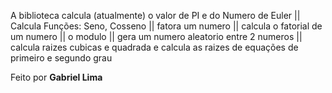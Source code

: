 A biblioteca calcula (atualmente) o valor de PI e do Numero de Euler ||
Calcula Funções: Seno, Cosseno ||
fatora um numero || 
calcula o fatorial de um numero || 
o modulo || 
gera um numero aleatorio entre 2 numeros || 
calcula raizes cubicas e quadrada e calcula as raizes de equações de primeiro e segundo grau

Feito por **Gabriel Lima**
